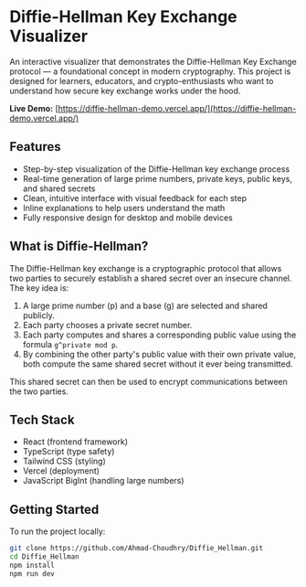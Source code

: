 # Diffie-Hellman Key Exchange Visualizer

An interactive visualizer that demonstrates the Diffie-Hellman Key Exchange protocol — a foundational concept in modern cryptography. This project is designed for learners, educators, and crypto-enthusiasts who want to understand how secure key exchange works under the hood.

**Live Demo:** [https://diffie-hellman-demo.vercel.app/](https://diffie-hellman-demo.vercel.app/)

## Features

- Step-by-step visualization of the Diffie-Hellman key exchange process
- Real-time generation of large prime numbers, private keys, public keys, and shared secrets
- Clean, intuitive interface with visual feedback for each step
- Inline explanations to help users understand the math
- Fully responsive design for desktop and mobile devices

## What is Diffie-Hellman?

The Diffie-Hellman key exchange is a cryptographic protocol that allows two parties to securely establish a shared secret over an insecure channel. The key idea is:

1. A large prime number (p) and a base (g) are selected and shared publicly.
2. Each party chooses a private secret number.
3. Each party computes and shares a corresponding public value using the formula `g^private mod p`.
4. By combining the other party's public value with their own private value, both compute the same shared secret without it ever being transmitted.

This shared secret can then be used to encrypt communications between the two parties.

## Tech Stack

- React (frontend framework)
- TypeScript (type safety)
- Tailwind CSS (styling)
- Vercel (deployment)
- JavaScript BigInt (handling large numbers)

## Getting Started

To run the project locally:

```bash
git clone https://github.com/Ahmad-Choudhry/Diffie_Hellman.git
cd Diffie_Hellman
npm install
npm run dev
